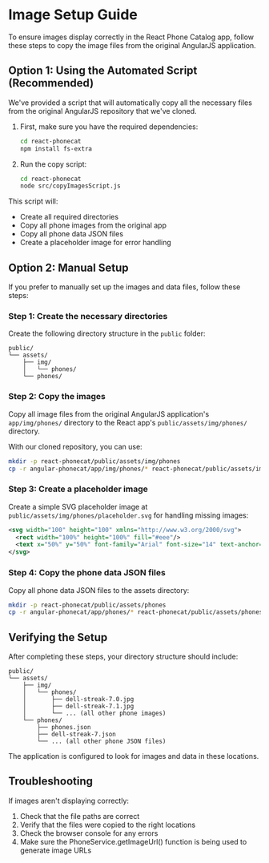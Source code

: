 # Image Setup Guide

To ensure images display correctly in the React Phone Catalog app, follow these steps to copy the image files from the original AngularJS application.

## Option 1: Using the Automated Script (Recommended)

We've provided a script that will automatically copy all the necessary files from the original AngularJS repository that we've cloned.

1. First, make sure you have the required dependencies:
   ```bash
   cd react-phonecat
   npm install fs-extra
   ```

2. Run the copy script:
   ```bash
   cd react-phonecat
   node src/copyImagesScript.js
   ```

This script will:
- Create all required directories
- Copy all phone images from the original app
- Copy all phone data JSON files
- Create a placeholder image for error handling

## Option 2: Manual Setup

If you prefer to manually set up the images and data files, follow these steps:

### Step 1: Create the necessary directories

Create the following directory structure in the `public` folder:

```
public/
└── assets/
    ├── img/
    │   └── phones/
    └── phones/
```

### Step 2: Copy the images

Copy all image files from the original AngularJS application's `app/img/phones/` directory to the React app's `public/assets/img/phones/` directory.

With our cloned repository, you can use:

```bash
mkdir -p react-phonecat/public/assets/img/phones
cp -r angular-phonecat/app/img/phones/* react-phonecat/public/assets/img/phones/
```

### Step 3: Create a placeholder image

Create a simple SVG placeholder image at `public/assets/img/phones/placeholder.svg` for handling missing images:

```svg
<svg width="100" height="100" xmlns="http://www.w3.org/2000/svg">
  <rect width="100%" height="100%" fill="#eee"/>
  <text x="50%" y="50%" font-family="Arial" font-size="14" text-anchor="middle" dominant-baseline="middle" fill="#999">Image Not Found</text>
</svg>
```

### Step 4: Copy the phone data JSON files

Copy all phone data JSON files to the assets directory:

```bash
mkdir -p react-phonecat/public/assets/phones
cp -r angular-phonecat/app/phones/* react-phonecat/public/assets/phones/
```

## Verifying the Setup

After completing these steps, your directory structure should include:

```
public/
└── assets/
    ├── img/
    │   └── phones/
    │       ├── dell-streak-7.0.jpg
    │       ├── dell-streak-7.1.jpg
    │       └── ... (all other phone images)
    └── phones/
        ├── phones.json
        ├── dell-streak-7.json
        └── ... (all other phone JSON files)
```

The application is configured to look for images and data in these locations.

## Troubleshooting

If images aren't displaying correctly:

1. Check that the file paths are correct
2. Verify that the files were copied to the right locations
3. Check the browser console for any errors
4. Make sure the PhoneService.getImageUrl() function is being used to generate image URLs
